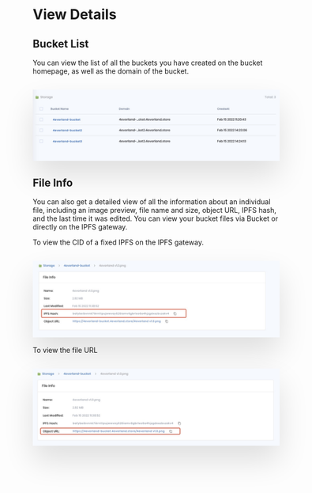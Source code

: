 # View Details

## Bucket List

You can view the list of all the buckets you have created on the bucket homepage, as well as the domain of the bucket.

<img style="max-width:500px;margin-top:15px;box-shadow:0 30px 60px rgba(0,0,0,0.12);" src="../assets/screenshots/bucket-list.jpg"/>

## File Info

You can also get a detailed view of all the information about an individual file, including an image preview, file name and size, object URL, IPFS hash, and the last time it was edited. You can view your bucket files via Bucket or directly on the IPFS gateway.

To view the CID of a fixed IPFS on the IPFS gateway.

<img style="max-width:500px;margin-top:15px;box-shadow:0 30px 60px rgba(0,0,0,0.12);" src="../assets/screenshots/file-ipfs.jpg"/>

To view the file URL

<img style="max-width:500px;margin-top:15px;box-shadow:0 30px 60px rgba(0,0,0,0.12);" src="../assets/screenshots/file-url.jpg"/>
